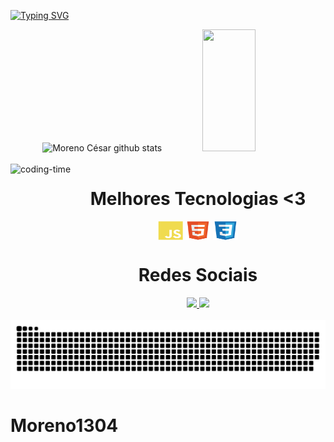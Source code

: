[![Typing SVG](https://readme-typing-svg.herokuapp.com/?color=FF3E96&size=35&center=true&vCenter=true&width=1000&lines=HELLO,+MY+NAME+is+Moreno+César+Santiago;I'm+20+years+old;I+from+Barueri,+SP;I+study+systems+development+at+Senai;Be+Welcome!+:%29)](https://git.io/typing-svg)

<div align="center">  
  <img width="49%" height="195px" src="https://github-readme-stats.vercel.app/api?username=Moreno1304&show_icons=true&count_private=true&hide_border=true&title_color=FF3E96&icon_color=FF3E96&text_color=FF3E96&bg_color=000000" alt=" Moreno César github stats" /> 
  <img width="41%" height="195px" src="https://github-readme-stats.vercel.app/api/top-langs/?username=Moreno1304&layout=compact&hide_border=true&title_color=FF3E96&text_color=FF7F00&bg_color=000000" />
</div>


<div  align="center"> 
  <div style="display: inline_block"><br>
    <img align="left" height="250" alt="coding-time" src="code.gif">
    <h1 align="center">Melhores Tecnologias <3</h1>
    <img align="center" height="30" width="40" alt="js-icon"  src="https://raw.githubusercontent.com/devicons/devicon/master/icons/javascript/javascript-plain.svg">
    <img align="center" height="30" width="40" alt="html-icon" src="https://raw.githubusercontent.com/devicons/devicon/master/icons/html5/html5-original.svg">
    <img align="center" height="30" width="40" alt="css-icon" src="https://raw.githubusercontent.com/devicons/devicon/master/icons/css3/css3-original.svg">
   </div>
    
  
  <h1 align="center">Redes Sociais</h1>
    <a href = "mailto: morenocesarss@gmail.com">
      <img width="30" src="gmail.svg">
    </a>
    <a href = "https://www.linkedin.com/in/moreno-c%C3%A9sar-9692a3208/">
      <img width="25" src="linkedin.svg">
    </a>
    
</div>
  
![Snake animation](https://github.com/Moreno1304/Moreno1304/blob/output/github-contribution-grid-snake.svg)
# Moreno1304
